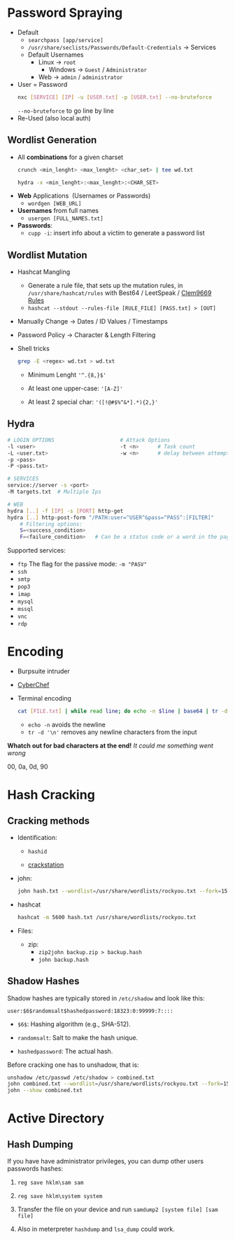 # Password Spraying

- Default
    - `searchpass [app/service]`
    - `/usr/share/seclists/Passwords/Default-Credentials` -> Services
    - Default Usernames
        - Linux -> `root`
          - Windows -> `Guest` / `Administrator`
        - Web -> `admin` / `administrator`
- User = Password
    ```bash
    nxc [SERVICE] [IP] -u [USER.txt] -p [USER.txt] --no-bruteforce
    ```
    `--no-bruteforce` to go line by line
- Re-Used (also local auth)

## Wordlist Generation

- All **combinations** for a given charset
    ```bash
    crunch <min_lenght> <max_lenght> <char_set> | tee wd.txt
    ```
	```bash
	hydra -x <min_lenght>:<max_lenght>:<CHAR_SET>
	```
- **Web** Applications  (Usernames or Passwords)
	- `wordgen [WEB_URL]`
- **Usernames** from full names
	- ```usergen [FULL_NAMES.txt]```
- **Passwords**:
	- `cupp -i`: insert info about a victim to generate a password list
        
## Wordlist Mutation

- Hashcat Mangling
    
    - Generate a rule file, that sets up the mutation rules, in `/usr/share/hashcat/rules` with Best64 / LeetSpeak / [Clem9669 Rules](https://github.com/clem9669/hashcat-rule/tree/master)
    - `hashcat --stdout --rules-file [RULE_FILE] [PASS.txt] > [OUT]`
- Manually Change -> Dates / ID Values / Timestamps
    
- Password Policy -> Character & Length Filtering
- Shell tricks
    
    ```bash
    grep -E <regex> wd.txt > wd.txt
    ```
    
	 - Minimum Lenght `'^.{8,}$'`
        
	- At least one upper-case: `'[A-Z]'`
        
	 - At least 2 special char: `'([!@#$%^&*].*){2,}'`
        

## Hydra

```bash
# LOGIN OPTIONS						# Attack Options
-l <user>							-t <n>		# Task count
-L <user.txt>						-w <n>		# delay between attempts
-p <pass>
-P <pass.txt>

# SERVICES
service://server -s <port>
-M targets.txt	# Multiple Ips 

# WEB
hydra [..] -f [IP] -s [PORT] http-get
hydra [..] http-post-form "/PATH:user=^USER^&pass=^PASS^:[FILTER]"
	# Filtering options:
	S=<success_condition>
	F=<failure_condition>	# Can be a status code or a word in the page
```

Supported services:

- `ftp` The flag for the passive mode: `-m "PASV"`
- `ssh`
- `smtp`
- `pop3`
- `imap`
- `mysql`
- `mssql`
- `vnc`
- `rdp`

# Encoding

- Burpsuite intruder
    
- [CyberChef](https://gchq.github.io/CyberChef/)
    
- Terminal encoding
    
    ```bash
    cat [FILE.txt] | while read line; do echo -n $line | base64 | tr -d '\n' | base16; done
    ```
    
    - `echo -n` avoids the newline
    - `tr -d '\n'` removes any newline characters from the input

**Whatch out for bad characters at the end!** _It could me something went wrong_

00, 0a, 0d, 90

# Hash Cracking

## Cracking methods

- Identification:
    
    - `hashid`
        
    - [crackstation](https://crackstation.net/)
        
- john:
    
    ```bash
    john hash.txt --wordlist=/usr/share/wordlists/rockyou.txt --fork=15
    ```
    
- hashcat
    
    ```bash
    hashcat -m 5600 hash.txt /usr/share/wordlists/rockyou.txt
    ```
    
- Files:
    
    - zip:
	    - `zip2john backup.zip > backup.hash`
	    - `john backup.hash`

## Shadow Hashes

Shadow hashes are typically stored in `/etc/shadow` and look like this:

```basic
user:$6$randomsalt$hashedpassword:18323:0:99999:7::::
```

- `$6$`: Hashing algorithm (e.g., SHA-512).
    
- `randomsalt`: Salt to make the hash unique.
    
- `hashedpassword`: The actual hash.
    

Before cracking one has to unshadow, that is:

```bash
unshadow /etc/passwd /etc/shadow > combined.txt
john combined.txt --wordlist=/usr/share/wordlists/rockyou.txt --fork=15
john --show combined.txt
```

# Active Directory

## Hash Dumping

If you have have administrator privileges, you can dump other users passwords hashes:

1. `reg save hklm\sam sam`

2. `reg save hklm\system system`

3. Transfer the file on your device and run `samdump2 [system file] [sam file]`

4. Also in meterpreter `hashdump` and `lsa_dump` could work.